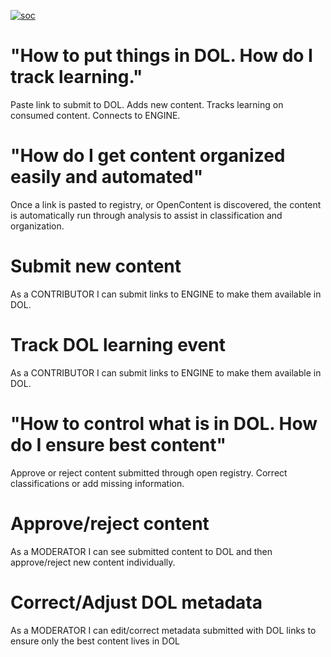 [![soc](https://img.shields.io/badge/DOL-SOCRATES-red.svg??link=https://github.com/DIS-SIN/DigitalOpenLearning/wiki/DOL-Components-and-Epics//left&link=https://github.com/DIS-SIN/DigitalOpenLearning/wiki/DOL-Components-and-Epics//right)](https://github.com/DIS-SIN/DigitalOpenLearning/wiki/DOL-Components-and-Epics)


# "How to put things in DOL. How do I track learning."

Paste link to submit to DOL. Adds new content. Tracks learning on consumed content. Connects to ENGINE.

# "How do I get content organized easily and automated"

Once a link is pasted to registry, or OpenContent is discovered, the content is automatically run through analysis to assist in classification and organization.

# Submit new content

As a CONTRIBUTOR I can submit links to ENGINE to make them available in DOL. 

# Track DOL learning event

As a CONTRIBUTOR I can submit links to ENGINE to make them available in DOL. 

# "How to control what is in DOL. How do I ensure best content"

Approve or reject content submitted through open registry. Correct classifications or add missing information.

# Approve/reject content

As a MODERATOR I can see submitted content to DOL and then approve/reject new content individually.

# Correct/Adjust DOL metadata
As a MODERATOR I can edit/correct metadata submitted with DOL links to ensure only the best content lives in DOL
